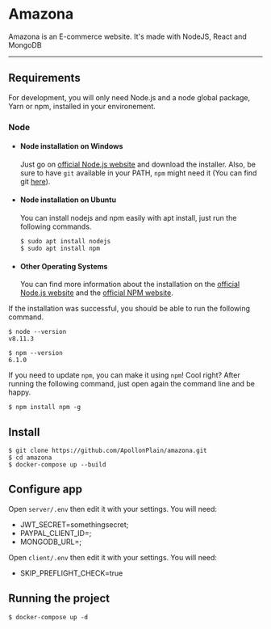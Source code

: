 # Amazona

Amazona is an E-commerce website. It's made with NodeJS, React and MongoDB

---
## Requirements

For development, you will only need Node.js and a node global package, Yarn or npm, installed in your environement.

### Node
- #### Node installation on Windows

  Just go on [official Node.js website](https://nodejs.org/) and download the installer.
Also, be sure to have `git` available in your PATH, `npm` might need it (You can find git [here](https://git-scm.com/)).

- #### Node installation on Ubuntu

  You can install nodejs and npm easily with apt install, just run the following commands.

      $ sudo apt install nodejs
      $ sudo apt install npm

- #### Other Operating Systems
  You can find more information about the installation on the [official Node.js website](https://nodejs.org/) and the [official NPM website](https://npmjs.org/).

If the installation was successful, you should be able to run the following command.

    $ node --version
    v8.11.3

    $ npm --version
    6.1.0

If you need to update `npm`, you can make it using `npm`! Cool right? After running the following command, just open again the command line and be happy.

    $ npm install npm -g

## Install

    $ git clone https://github.com/ApollonPlain/amazona.git
    $ cd amazona
    $ docker-compose up --build

## Configure app

Open `server/.env` then edit it with your settings. You will need:

- JWT_SECRET=somethingsecret;
- PAYPAL_CLIENT_ID=;
- MONGODB_URL=;

Open `client/.env` then edit it with your settings. You will need:

- SKIP_PREFLIGHT_CHECK=true

## Running the project

    $ docker-compose up -d
